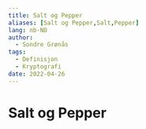 ```yaml
---
title: Salt og Pepper
aliases: [Salt og Pepper,Salt,Pepper]
lang: nb-NO
author:
  - Sondre Grønås
tags:
  - Definisjon
  - Kryptografi
date: 2022-04-26
---
```

# Salt og Pepper
